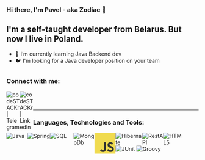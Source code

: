 ### Hi there, I'm Pavel - aka Zodiac 👋
                                           
## I'm a self-taught developer from Belarus. But now I live in Poland.


- 🦍 I’m currently learning Java Backend dev
- 🐦 I'm looking for a Java developer position on your team

##
### Connect with me:

[<img align="left" alt="codeSTACKr | Telegram" width="35px" src="https://image.flaticon.com/icons/png/128/408/408788.png" />][telegram]
[<img align="left" alt="codeSTACKr | LinkedIn" width="35px" src="https://image.flaticon.com/icons/png/128/174/174857.png" />][linkedin]

<br />
<br />

---

### Languages, Technologies and Tools:

[<img align="left" alt="Java" width="55px" src="https://image.flaticon.com/icons/png/128/226/226777.png" />][java]

[<img align="left" alt="Spring" height="55px" src="https://i.ytimg.com/vi/mfRJUOnbCbg/maxresdefault.jpg" />][spring]

[<img align="left" alt="SQL" width="62px" src="https://image.flaticon.com/icons/png/512/1088/1088856.png" />][sql]

[<img align="left" alt="MongoDb" width="55px" src="https://user-images.githubusercontent.com/66306220/109296478-66553680-7841-11eb-9eab-a6063f634266.png" />][mongodb]

[<img align="left" alt="JavaScript" width="55px" src="https://raw.githubusercontent.com/github/explore/80688e429a7d4ef2fca1e82350fe8e3517d3494d/topics/javascript/javascript.png" />][js]

[<img align="left" alt="Hibernate" width="70px" src="https://skilltris.ru/wp-content/uploads/2019/06/SToshJava_Hibernate_Logo.png" />][hibernate]

[<img align="left" alt="RestAPI" width="55px" src="https://achievement-images.teamtreehouse.com/badges_REST_API_Express_Stage1.png" />][rest]

[<img align="left" alt="HTML5" width="55px" src="https://image.flaticon.com/icons/png/512/1216/1216733.png" />][HTML]

[<img align="left" alt="JUnit" width="55px" src="https://repository-images.githubusercontent.com/188495312/bcae6d80-7e42-11e9-9b65-e823906e954b" />][junit]

[<img align="left" alt="Groovy" height="55px" src="https://w7.pngwing.com/pngs/172/956/png-transparent-groovy-java-virtual-machine-scripting-language-grails-others-cdr-text-logo.png" />][groovy]

<br />
<br />


[java]: https://www.java.com
[js]: https://developer.mozilla.org/docs/Web/JavaScript
[spring]: https://spring.io
[sql]: https://en.wikipedia.org/wiki/SQL
[mongodb]: https://www.youtube.com/playlist?list=PLkwxH9e_vrAJ0WbEsFA9W3I1W-g_BTsbt
[hibernate]: https://azure.microsoft.com/en-us/services/storage/blobs/
[rest]: https://docs.microsoft.com/en-us/ef/
[HTML]: https://developer.mozilla.org/ru/docs/Learn/HTML
[junit]: https://docs.microsoft.com/en-us/aspnet/core/tutorials/first-web-api?view=aspnetcore-3.1&tabs=visual-studio
[groovy]: https://www.groovy-lang.org/

[telegram]: https://t.me/NerZhulH3
[linkedin]: https://www.linkedin.com/in/pavel-gutsu/

